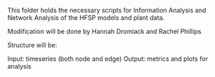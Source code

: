 This folder holds the necessary scripts for Information Analysis and Network Analysis of the HFSP models and plant data. 

Modification will be done by Hannah Dromiack and Rachel Phillips 

Structure will be:

Input: timeseries (both node and edge)
Output: metrics and plots for analysis